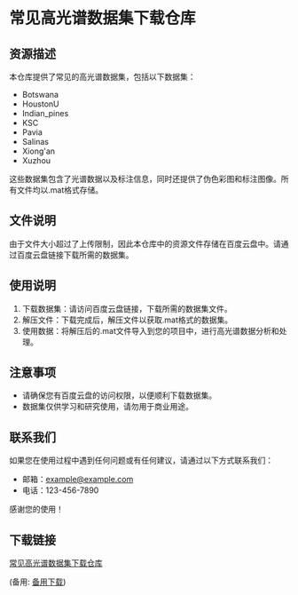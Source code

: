 # 常见高光谱数据集下载仓库

## 资源描述

本仓库提供了常见的高光谱数据集，包括以下数据集：

- Botswana
- HoustonU
- Indian_pines
- KSC
- Pavia
- Salinas
- Xiong'an
- Xuzhou

这些数据集包含了光谱数据以及标注信息，同时还提供了伪色彩图和标注图像。所有文件均以.mat格式存储。

## 文件说明

由于文件大小超过了上传限制，因此本仓库中的资源文件存储在百度云盘中。请通过百度云盘链接下载所需的数据集。

## 使用说明

1. 下载数据集：请访问百度云盘链接，下载所需的数据集文件。
2. 解压文件：下载完成后，解压文件以获取.mat格式的数据集。
3. 使用数据：将解压后的.mat文件导入到您的项目中，进行高光谱数据分析和处理。

## 注意事项

- 请确保您有百度云盘的访问权限，以便顺利下载数据集。
- 数据集仅供学习和研究使用，请勿用于商业用途。

## 联系我们

如果您在使用过程中遇到任何问题或有任何建议，请通过以下方式联系我们：

- 邮箱：example@example.com
- 电话：123-456-7890

感谢您的使用！

## 下载链接
[常见高光谱数据集下载仓库](https://pan.quark.cn/s/2fbe46fdfd50) 

(备用: [备用下载](https://pan.baidu.com/s/1c_NuSGFYqDbA0flXCYvwNg?pwd=1234))
